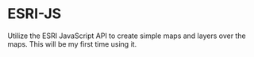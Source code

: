 # ESRI-JS
Utilize the ESRI JavaScript API to create simple maps and layers over the maps. This will be my first time using it.
